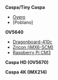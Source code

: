 **Caspa/Tiny Caspa**
- [Overo](https://github.com/gumstix/cameras/wiki/Instructions-for-Caspa-Camera-and-Tiny-Caspa-Camera-on-Overo-COMs-and-Poblano)
- [Poblano]

**OV5640**
- [Dragonboard-410c](https://github.com/gumstix/cameras/wiki/Instructions-for-OV5640-Camera-on-AeroCore-2CD-for-Dragonboard-410C)
- [Zricon (iMX6-SCM)](https://github.com/gumstix/cameras/wiki/Instructions-for-OV5640-Camera-on-Zircon)
- [Raspberry Pi CM3](https://github.com/gumstix/cameras/wiki/Instructions-for-OV5640-Camera-on-Raspberry-Pi-Compute-Module-3)

**Caspa HD (OV5670)**

**Caspa 4K (IMX214)**